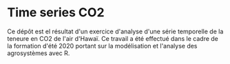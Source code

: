 # Time series CO2

Ce dépôt est el résultat d'un exercice d'analyse d'une série temporelle de la teneure en CO2 de l'air d'Hawaï.
Ce travail a été effectué dans le cadre de la formation d'été 2020 portant sur la modélisation et l'analyse des agrosystèmes avec R.
